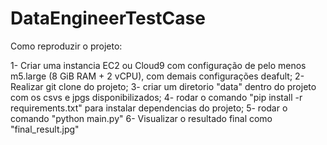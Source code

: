 # DataEngineerTestCase
Como reproduzir o projeto:

1- Criar uma instancia EC2 ou Cloud9 com configuração de pelo menos m5.large (8 GiB RAM + 2 vCPU), com demais configurações deafult;
2- Realizar git clone do projeto;
3- criar um diretorio "data" dentro do projeto com os csvs e jpgs disponibilizados;
4- rodar o comando "pip install -r requirements.txt" para instalar dependencias do projeto;
5- rodar o comando "python main.py"
6- Visualizar o resultado final como "final_result.jpg"
